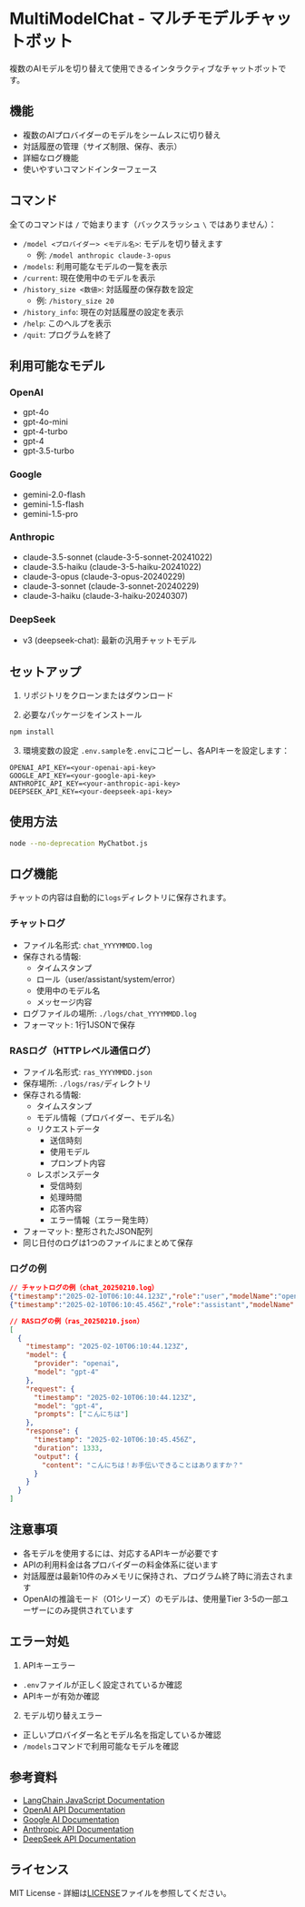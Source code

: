 # MultiModelChat - マルチモデルチャットボット

複数のAIモデルを切り替えて使用できるインタラクティブなチャットボットです。

## 機能

- 複数のAIプロバイダーのモデルをシームレスに切り替え
- 対話履歴の管理（サイズ制限、保存、表示）
- 詳細なログ機能
- 使いやすいコマンドインターフェース

## コマンド

全てのコマンドは `/` で始まります（バックスラッシュ `\` ではありません）：

- `/model <プロバイダー> <モデル名>`: モデルを切り替えます
  - 例: `/model anthropic claude-3-opus`
- `/models`: 利用可能なモデルの一覧を表示
- `/current`: 現在使用中のモデルを表示
- `/history_size <数値>`: 対話履歴の保存数を設定
  - 例: `/history_size 20`
- `/history_info`: 現在の対話履歴の設定を表示
- `/help`: このヘルプを表示
- `/quit`: プログラムを終了

## 利用可能なモデル

### OpenAI
- gpt-4o
- gpt-4o-mini
- gpt-4-turbo
- gpt-4
- gpt-3.5-turbo

### Google
- gemini-2.0-flash
- gemini-1.5-flash
- gemini-1.5-pro

### Anthropic
- claude-3.5-sonnet (claude-3-5-sonnet-20241022)
- claude-3.5-haiku (claude-3-5-haiku-20241022)
- claude-3-opus (claude-3-opus-20240229)
- claude-3-sonnet (claude-3-sonnet-20240229)
- claude-3-haiku (claude-3-haiku-20240307)

### DeepSeek
- v3 (deepseek-chat): 最新の汎用チャットモデル

## セットアップ

1. リポジトリをクローンまたはダウンロード

2. 必要なパッケージをインストール
```bash
npm install
```

3. 環境変数の設定
`.env.sample`を`.env`にコピーし、各APIキーを設定します：
```
OPENAI_API_KEY=<your-openai-api-key>
GOOGLE_API_KEY=<your-google-api-key>
ANTHROPIC_API_KEY=<your-anthropic-api-key>
DEEPSEEK_API_KEY=<your-deepseek-api-key>
```

## 使用方法

```bash
node --no-deprecation MyChatbot.js
```

## ログ機能

チャットの内容は自動的に`logs`ディレクトリに保存されます。

### チャットログ
- ファイル名形式: `chat_YYYYMMDD.log`
- 保存される情報:
  - タイムスタンプ
  - ロール（user/assistant/system/error）
  - 使用中のモデル名
  - メッセージ内容
- ログファイルの場所: `./logs/chat_YYYYMMDD.log`
- フォーマット: 1行1JSONで保存

### RASログ（HTTPレベル通信ログ）
- ファイル名形式: `ras_YYYYMMDD.json`
- 保存場所: `./logs/ras/`ディレクトリ
- 保存される情報:
  - タイムスタンプ
  - モデル情報（プロバイダー、モデル名）
  - リクエストデータ
    - 送信時刻
    - 使用モデル
    - プロンプト内容
  - レスポンスデータ
    - 受信時刻
    - 処理時間
    - 応答内容
    - エラー情報（エラー発生時）
- フォーマット: 整形されたJSON配列
- 同じ日付のログは1つのファイルにまとめて保存

### ログの例
```json
// チャットログの例（chat_20250210.log）
{"timestamp":"2025-02-10T06:10:44.123Z","role":"user","modelName":"openai/gpt-4","content":"こんにちは"}
{"timestamp":"2025-02-10T06:10:45.456Z","role":"assistant","modelName":"openai/gpt-4","content":"こんにちは！お手伝いできることはありますか？"}

// RASログの例（ras_20250210.json）
[
  {
    "timestamp": "2025-02-10T06:10:44.123Z",
    "model": {
      "provider": "openai",
      "model": "gpt-4"
    },
    "request": {
      "timestamp": "2025-02-10T06:10:44.123Z",
      "model": "gpt-4",
      "prompts": ["こんにちは"]
    },
    "response": {
      "timestamp": "2025-02-10T06:10:45.456Z",
      "duration": 1333,
      "output": {
        "content": "こんにちは！お手伝いできることはありますか？"
      }
    }
  }
]
```

## 注意事項

- 各モデルを使用するには、対応するAPIキーが必要です
- APIの利用料金は各プロバイダーの料金体系に従います
- 対話履歴は最新10件のみメモリに保持され、プログラム終了時に消去されます
- OpenAIの推論モード（O1シリーズ）のモデルは、使用量Tier 3-5の一部ユーザーにのみ提供されています

## エラー対処

1. APIキーエラー
- `.env`ファイルが正しく設定されているか確認
- APIキーが有効か確認

2. モデル切り替えエラー
- 正しいプロバイダー名とモデル名を指定しているか確認
- `/models`コマンドで利用可能なモデルを確認

## 参考資料

- [LangChain JavaScript Documentation](https://js.langchain.com/docs)
- [OpenAI API Documentation](https://platform.openai.com/docs)
- [Google AI Documentation](https://ai.google.dev/)
- [Anthropic API Documentation](https://docs.anthropic.com/claude/docs)
- [DeepSeek API Documentation](https://platform.deepseek.com/docs)

## ライセンス

MIT License - 詳細は[LICENSE](LICENSE)ファイルを参照してください。
